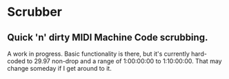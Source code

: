 # Scrubber
## Quick 'n' dirty MIDI Machine Code scrubbing.

A work in progress. Basic functionality is there, but it's currently hard-coded to 29.97 non-drop and a range of 1:00:00:00 to 1:10:00:00. That may change someday if I get around to it.